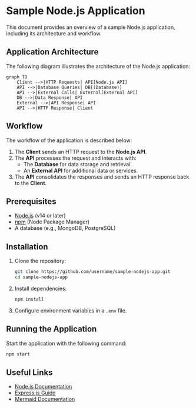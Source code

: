 # Sample Node.js Application

This document provides an overview of a sample Node.js application, including its architecture and workflow.

## Application Architecture

The following diagram illustrates the architecture of the Node.js application:

```mermaid
graph TD
    Client -->|HTTP Requests| API[Node.js API]
    API -->|Database Queries| DB[(Database)]
    API -->|External Calls| External[External API]
    DB -->|Data Response| API
    External -->|API Response| API
    API -->|HTTP Response| Client
```

## Workflow

The workflow of the application is described below:

1. The **Client** sends an HTTP request to the **Node.js API**.
2. The **API** processes the request and interacts with:
   - The **Database** for data storage and retrieval.
   - An **External API** for additional data or services.
3. The **API** consolidates the responses and sends an HTTP response back to the **Client**.

## Prerequisites

- [Node.js](https://nodejs.org/) (v14 or later)
- [npm](https://www.npmjs.com/) (Node Package Manager)
- A database (e.g., MongoDB, PostgreSQL)

## Installation

1. Clone the repository:
   ```bash
   git clone https://github.com/username/sample-nodejs-app.git
   cd sample-nodejs-app
   ```

2. Install dependencies:
   ```bash
   npm install
   ```

3. Configure environment variables in a `.env` file.

## Running the Application

Start the application with the following command:
```bash
npm start
```

## Useful Links

- [Node.js Documentation](https://nodejs.org/en/docs/)
- [Express.js Guide](https://expressjs.com/)
- [Mermaid Documentation](https://mermaid-js.github.io/mermaid/#/)
